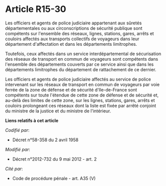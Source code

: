 # Article R15-30

Les officiers et agents de police judiciaire appartenant aux sûretés départementales ou aux circonscriptions de sécurité
publique sont compétents sur l'ensemble des réseaux, lignes, stations, gares, arrêts et couloirs affectés aux transports
collectifs de voyageurs dans leur département d'affectation et dans les départements limitrophes. 

Toutefois, ceux affectés dans un service interdépartemental de sécurisation des réseaux de transport en commun de voyageurs
sont compétents dans l'ensemble des départements couverts par ce service ainsi que dans les départements limitrophes du
département de rattachement de ce dernier. 

Les officiers et agents de police judiciaire affectés au service de police intervenant sur les réseaux de transport en commun
de voyageurs par voie ferrée de la zone de défense et de sécurité d'Ile-de-France sont compétents sur toute l'étendue de
cette zone de défense et de sécurité et,  au-delà des limites de cette zone, sur les lignes, stations, gares,  arrêts et
couloirs prolongeant ces réseaux dont la liste est fixée par  arrêté conjoint du ministre de la justice et du ministre de
l'intérieur.

**Liens relatifs à cet article**

_Codifié par_:

  - Décret n°58-358 du 2 avril 1958

_Modifié par_:

  - Décret n°2012-732 du 9 mai 2012 - art. 2

_Cité par_:

  - Code de procédure pénale - art. A35 (V)
